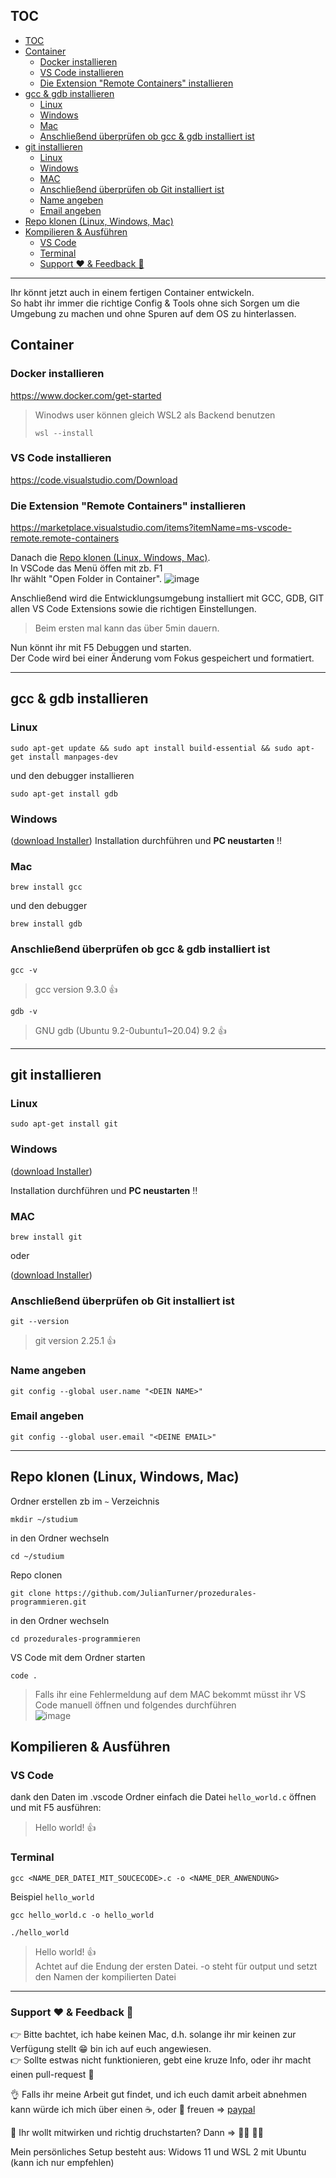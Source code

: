 ## TOC

- [TOC](#toc)
- [Container](#container)
	- [Docker installieren](#docker-installieren)
	- [VS Code installieren](#vs-code-installieren)
	- [Die Extension "Remote Containers" installieren](#die-extension-remote-containers-installieren)
- [gcc & gdb installieren](#gcc--gdb-installieren)
	- [Linux](#linux)
	- [Windows](#windows)
	- [Mac](#mac)
	- [Anschließend überprüfen ob gcc & gdb installiert ist](#anschließend-überprüfen-ob-gcc--gdb-installiert-ist)
- [git installieren](#git-installieren)
	- [Linux](#linux-1)
	- [Windows](#windows-1)
	- [MAC](#mac-1)
	- [Anschließend überprüfen ob Git installiert ist](#anschließend-überprüfen-ob-git-installiert-ist)
	- [Name angeben](#name-angeben)
	- [Email angeben](#email-angeben)
- [Repo klonen (Linux, Windows, Mac)](#repo-klonen-linux-windows-mac)
- [Kompilieren & Ausführen](#kompilieren--ausführen)
	- [VS Code](#vs-code)
	- [Terminal](#terminal)
	- [Support :heart: & Feedback	:muscle:](#support-heart--feedbackmuscle)


----------
Ihr könnt jetzt auch in einem fertigen Container entwickeln.  
So habt ihr immer die richtige Config & Tools ohne sich Sorgen um die Umgebung zu machen und ohne Spuren auf dem OS zu hinterlassen. 
## Container
### Docker installieren 
https://www.docker.com/get-started

> Winodws user können gleich WSL2 als Backend benutzen 
>```
>wsl --install
>```

### VS Code installieren

https://code.visualstudio.com/Download

### Die Extension "Remote Containers" installieren

https://marketplace.visualstudio.com/items?itemName=ms-vscode-remote.remote-containers


Danach die [Repo klonen (Linux, Windows, Mac)](#repo-klonen-linux-windows-mac).  
In VSCode das Menü öffen mit zb. F1  
Ihr wählt "Open Folder in Container".
![image](https://microsoft.github.io/vscode-remote-release/images/remote-command-palette.png)

Anschließend wird die Entwicklungsumgebung installiert mit GCC, GDB, GIT allen VS Code Extensions sowie die richtigen Einstellungen. 
>Beim ersten mal kann das über 5min dauern.  

Nun könnt ihr mit F5 Debuggen und starten.  
Der Code wird bei einer Änderung vom Fokus gespeichert und formatiert.

----------
## gcc & gdb installieren

  ### Linux
  ```
  sudo apt-get update && sudo apt install build-essential && sudo apt-get install manpages-dev
  ```
  und den debugger installieren
  ```
  sudo apt-get install gdb
  ```
   ### Windows
   ([download Installer](https://sourceforge.net/projects/mingw/files/Installer/mingw-get-setup.exe/download))
     Installation durchführen und **PC neustarten** :bangbang:
    
  ### Mac
  ```
  brew install gcc
  ```
  und den debugger
  ```
  brew install gdb
  ```  
  ### Anschließend überprüfen ob gcc & gdb installiert ist
  ```
  gcc -v
  ```

  > gcc version 9.3.0 :+1:

  ```
  gdb -v
  ```
  > GNU gdb (Ubuntu 9.2-0ubuntu1~20.04) 9.2 :+1:

----------

## git installieren
 ### Linux
  ```
  sudo apt-get install git
  ```
  ### Windows
   ([download Installer](https://gitforwindows.org/))  
     
  Installation durchführen und **PC neustarten** :bangbang: 
  ### MAC
  ```
  brew install git
  ```
  
  oder
    
  ([download Installer](https://sourceforge.net/projects/git-osx-installer/files/git-2.23.0-intel-universal-mavericks.dmg/download?use_mirror=autoselect))
    
   ### Anschließend überprüfen ob Git installiert ist
   ```
   git --version
   ```
   > git version 2.25.1 :+1: 

   ### Name angeben
   ```
   git config --global user.name "<DEIN NAME>"
   ``` 

  ### Email angeben
   ```
   git config --global user.email "<DEINE EMAIL>"
   ``` 
   
----------

## Repo klonen (Linux, Windows, Mac)
  Ordner erstellen zb im ```~``` Verzeichnis  
  ```
  mkdir ~/studium
  ```  
  in den Ordner wechseln  
  ```
  cd ~/studium     
  ```

  Repo clonen
  ```
  git clone https://github.com/JulianTurner/prozedurales-programmieren.git     
  ```
  in den Ordner wechseln
  ```
  cd prozedurales-programmieren      
  ```
  VS Code mit dem Ordner starten
  ```
  code .      
  ```
  > Falls ihr eine Fehlermeldung auf dem MAC bekommt müsst ihr VS Code manuell öffnen und folgendes durchführen  
  > ![image](https://user-images.githubusercontent.com/33830803/137289187-c57878a6-3d9c-4672-ab62-84b2afc63bd9.png)


## Kompilieren & Ausführen

### VS Code

dank den Daten im .vscode Ordner einfach die Datei `hello_world.c` öffnen und mit F5 ausführen:
  > Hello world! :+1:
  
  ### Terminal
  ```
  gcc <NAME_DER_DATEI_MIT_SOUCECODE>.c -o <NAME_DER_ANWENDUNG>
  ```  
  Beispiel `hello_world`
  ```
  gcc hello_world.c -o hello_world
  ```
  ```
  ./hello_world
  ```
  > Hello world! :+1:  
  > Achtet auf die Endung der ersten Datei. -o steht für output und setzt den Namen der kompilierten Datei  




----------

### Support :heart: & Feedback	:muscle:

:point_right: Bitte bachtet, ich habe keinen Mac, d.h. solange ihr mir keinen zur Verfügung stellt :grin: bin ich auf euch angewiesen.  
:point_right: Sollte estwas nicht funktionieren, gebt eine kruze Info, oder ihr macht einen pull-request :star_struck:
  
:ok_hand: Falls ihr meine Arbeit gut findet, und ich euch damit arbeit abnehmen kann würde ich mich über einen 	:coffee:, oder :beers: freuen => [paypal](paypal.me/JulianAlexanderT)


:star_struck: Ihr wollt mitwirken und richtig druchstarten? Dann =>  :raising_hand_man: :raising_hand_woman:

Mein persönliches Setup besteht aus:
Widows 11 und WSL 2 mit Ubuntu (kann ich nur empfehlen)
